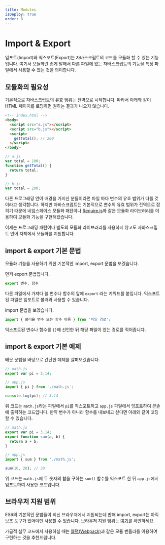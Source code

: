 ```yaml
---
title: Modules
isDeploy: true
order: 8
---
```


# Import & Export

임포트(Import)와 익스포트(Export)는 자바스크립트의 코드를 모듈화 할 수 있는 기능입니다. 여기서 모듈화란 쉽게 말해서 다른 파일에 있는 자바스크립트의 기능을 특정 파일에서 사용할 수 있는 것을 의미합니다. 

## 모듈화의 필요성

기본적으로 자바스크립트의 유효 범위는 전역으로 시작합니다. 따라서 아래와 같이 HTML 페이지를 로딩하면 원하는 결과가 나오지 않습니다.

```html
<!-- index.html -->
<body>
  <script src="a.js"></script>
  <script src="b.js"></script>
  <script>
    getTotal(); // 200
  </script>
</body>
```

```js
// a.js
var total = 100;
function getTotal() {
  return total;
}
```

```js
// b.js
var total = 200;
```

다른 프로그래밍 언어 배경을 가지신 분들이라면 파일 마다 변수의 유효 범위가 다를 것이라고 생각합니다. 하지만 자바스크립트는 기본적으로 변수의 유효 범위가 전역으로 잡히기 때문에 네임스페이스 모듈화 패턴이나 [Require.js](https://requirejs.org/)와 같은 모듈화 라이브러리를 이용하여 모듈화 기능을 구현해왔습니다.

이제는 프로그래밍 패턴이나 별도의 모듈화 라이브러리를 사용하지 않고도 자바스크립트 언어 자체에서 모듈화를 지원합니다.

## import & export 기본 문법

모듈화 기능을 사용하기 위한 기본적인 import, export 문법을 보겠습니다.

먼저 export 문법입니다.

```js
export 변수, 함수
```

다른 파일에서 가져다 쓸 변수나 함수의 앞에 `export` 라는 키워드를 붙입니다. 익스포트된 파일은 임포트로 불러와 사용할 수 있습니다.

import 문법을 보겠습니다.

```js
import { 불러올 변수 또는 함수 이름 } from '파일 경로';
```

익스포트된 변수나 함수를 `{}`에 선언한 뒤 해당 파일이 있는 경로를 적어줍니다.

## import & export 기본 예제

배운 문법을 바탕으로 간단한 예제를 살펴보겠습니다.

```js
// math.js
export var pi = 3.14;
```

```js
// app.js
import { pi } from './math.js';

console.log(pi); // 3.14
```

위 코드는 `math.js`라는 파일에서 `pi`를 익스포트하고 `app.js` 파일에서 임포트하여 콘솔에 출력하는 코드입니다. 만약 변수가 아니라 함수를 내보내고 싶다면 아래와 같이 코딩할 수 있습니다.

```js {3-5}
// math.js
export var pi = 3.14;
export function sum(a, b) {
  return a + b;
}
```

```js
// app.js
import { sum } from './math.js';

sum(10, 20); // 30
```

위 코드는 `math.js`에 두 숫자의 합을 구하는 `sum()` 함수를 익스포트 한 뒤 `app.js`에서 임포트하여 사용한 코드입니다.

## 브라우저 지원 범위

ES6의 기본적인 문법들이 최신 브라우저에서 지원되는데 반해 import, export는 아직 보조 도구가 있어야만 사용할 수 있습니다. 브라우저 지원 범위는 [여기](https://developer.mozilla.org/en-US/docs/Web/JavaScript/Reference/Statements/export#Browser_compatibility)를 확인하세요.

가급적 실무 코드에서 사용하실 때는 [웹팩(Webpack)](https://webpack.js.org/)과 같은 모듈 번들러를 이용하여 구현하는 것을 추천드립니다.